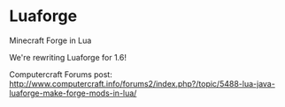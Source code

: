Luaforge
========

Minecraft Forge in Lua

We're rewriting Luaforge for 1.6!

Computercraft Forums post: http://www.computercraft.info/forums2/index.php?/topic/5488-lua-java-luaforge-make-forge-mods-in-lua/